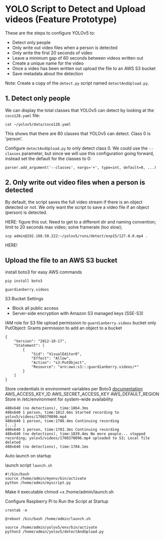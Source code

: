 # YOLO Script to Detect and Upload videos (Feature Prototype)

These are the steps to configure YOLOv5 to:
- Detect only people
- Only write out video files when a person is detected
- Only write the first 20 seconds of video
- Leave a minimum gap of 60 seconds between videos written out
- Create a unique name for the video
- Once a video has been written out upload the file to an AWS S3 bucket
- Save metadata about the detection

Note: Create a copy of the `detect.py` script named `detectAndUpload.py`.

## 1. Detect only people
We can display the total classes that YOLOv5 can detect by looking at the `coco128.yaml` file:
```
cat ~/yolov5/data/coco128.yaml
```
This shows that there are 80 classes that YOLOv5 can detect. Class 0 is 'person'.

Configure `detectAndUpload.py` to only detect class 0. We could use the `--classes` parameter, but since we will use this configuration going forward, instead set the default for the classes to 0:
```
parser.add_argument('--classes', nargs='+', type=int, default=0, ...)
```

## 2. Only write out video files when a person is detected
By default, the script saves the full video stream if there is an object detected or not. We only want the script to save a video file if an object (person) is detected.


HERE: figure this out. Need to get to a different dir and naming convention; limit to 20 seconds max video; solve framerate (too slow);

```
scp admin@192.168.50.222:~/yolov5/runs/detect/exp15/127.0.0.mp4 .
```
HERE!


## Upload the file to an AWS S3 bucket

install boto3 for easy AWS commands
```
pip install boto3
```

`guardianberry.videos`

S3 Bucket Settings
- Block all public access
- Server-side encryption with Amazon S3 managed keys (SSE-S3)

IAM role for S3 file upload permission to `guardianberry.videos` bucket only
PutObject: Grants permission to add an object to a bucket

```
{
    "Version": "2012-10-17",
    "Statement": [
        {
            "Sid": "VisualEditor0",
            "Effect": "Allow",
            "Action": "s3:PutObject",
            "Resource": "arn:aws:s3:::guardianberry.videos/*"
        }
    ]
}
```

Store credentials in environment variables per Boto3 [documentation](https://boto3.amazonaws.com/v1/documentation/api/latest/guide/configuration.html)
AWS_ACCESS_KEY_ID
AWS_SECRET_ACCESS_KEY
AWS_DEFAULT_REGION
Store in /etc/environment for system-wide availability

```
480x640 (no detections), time:1864.3ms 
480x640 1 person, time:1812.6ms Started recording to yolov5/videos/1700370096.mp4
480x640 1 person, time:1786.4ms Continuing recording
[...]
480x640 1 person, time:1783.3ms Continuing recording
480x640 (no detections), time:1839.4ms No more people... stopped recording; yolov5/videos/1700370096.mp4 uploaded to S3; Local file deleted
480x640 (no detections), time:1704.1ms 
```

Auto launch on startup

launch script `launch.sh`
```
#!/bin/bash
source /home/admin/myenv/bin/activate
python /home/admin/myscript.py
```

Make it executable
chmod +x /home/admin/launch.sh

Configure Raspberry Pi to Run the Script at Startup
```
crontab -e
```

```
@reboot /bin/bash /home/admin/launch.sh
```

```
source /home/admin/yolov5/env/bin/activate
python3 /home/admin/yolov5/detectAndUpload.py
```


